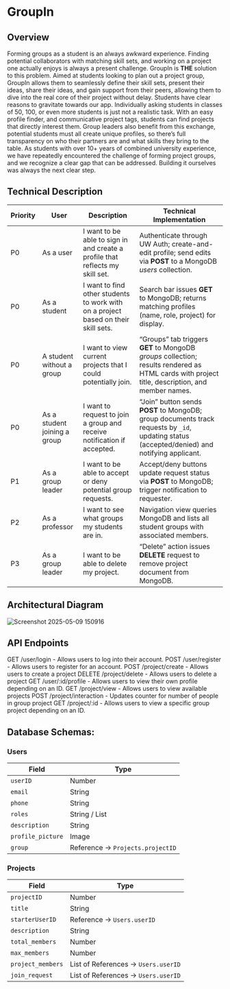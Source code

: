 # GroupIn

## Overview
  Forming groups as a student is an always awkward experience. Finding potential collaborators with matching skill sets, and working on a project one actually enjoys is always a present challenge.  GroupIn is **THE** solution to this problem. Aimed at students looking to plan out a project group, GroupIn allows them to seamlessly define their skill sets, present their ideas, share their ideas, and gain support from their peers, allowing them to dive into the real core of their project without delay.
  Students have clear reasons to gravitate towards our app. Individually asking students in classes of 50, 100, or even more students is just not a realistic task. With an easy profile finder, and communicative project tags, students can find projects that directly interest them. Group leaders also benefit from this exchange, potential students must all create unique profiles, so there’s full transparency on who their partners are and what skills they bring to the table.
  As students with over 10+ years of combined university experience, we have repeatedly encountered the challenge of forming project groups, and we recognize a clear gap that can be addressed. Building it ourselves was always the next clear step. 

## Technical Description
| Priority | User                         | Description                                                                        | Technical Implementation                                                                                                                        |
| -------- | ---------------------------- | ---------------------------------------------------------------------------------- | ----------------------------------------------------------------------------------------------------------------------------------------------- |
| P0       | As a user                    | I want to be able to sign in and create a profile that reflects my skill set.      | Authenticate through UW Auth; create-and-edit profile; send edits via **POST** to a MongoDB *users* collection.                                 |
| P0       | As a student                 | I want to find other students to work with on a project based on their skill sets. | Search bar issues **GET** to MongoDB; returns matching profiles (name, role, project) for display.                                              |
| P0       | A student without a group    | I want to view current projects that I could potentially join.                     | “Groups” tab triggers **GET** to MongoDB *groups* collection; results rendered as HTML cards with project title, description, and member names. |
| P0       | As a student joining a group | I want to request to join a group and receive notification if accepted.            | “Join” button sends **POST** to MongoDB; group documents track requests by `_id`, updating status (accepted/denied) and notifying applicant.    |
| P1       | As a group leader            | I want to be able to accept or deny potential group requests.                      | Accept/deny buttons update request status via **POST** to MongoDB; trigger notification to requester.                                           |
| P2       | As a professor               | I want to see what groups my students are in.                                      | Navigation view queries MongoDB and lists all student groups with associated members.                                                           |
| P3       | As a group leader            | I want to be able to delete my project.                                            | “Delete” action issues **DELETE** request to remove project document from MongoDB.                                                              |

## Architectural Diagram 
![Screenshot 2025-05-09 150916](https://github.com/user-attachments/assets/c40db3e5-235e-4a40-8139-f436fced653e)

## API Endpoints

GET /user/login - Allows users to log into their account.
POST /user/register - Allows users to register for an account.
POST /project/create - Allows users to create a project
DELETE /project/delete - Allows users to delete a project
GET /user/:id/profile - Allows users to view their own profile depending on an ID.
GET /project/view - Allows users to view available projects
POST /project/interaction - Updates counter for number of people in group project 
GET /project/:id - Allows users to view a specific group project depending on an ID.

## Database Schemas:
### Users
| Field             | Type                             |
| ----------------- | -------------------------------- |
| `userID`          | Number                           |
| `email`           | String                           |
| `phone`           | String                           |
| `roles`           | String / List                    |
| `description`     | String                           |
| `profile_picture` | Image                            |
| `group`           | Reference → `Projects.projectID` |

### Projects
| Field             | Type                                |
| ----------------- | ----------------------------------- |
| `projectID`       | Number                              |
| `title`           | String                              |
| `starterUserID`   | Reference → `Users.userID`          |
| `description`     | String                              |
| `total_members`   | Number                              |
| `max_members`     | Number                              |
| `project_members` | List of References → `Users.userID` |
| `join_request`    | List of References → `Users.userID` |


